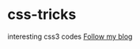 css-tricks
==========

interesting css3 codes
[Follow my blog](http://footprintsinfinity.blogspot.com)
